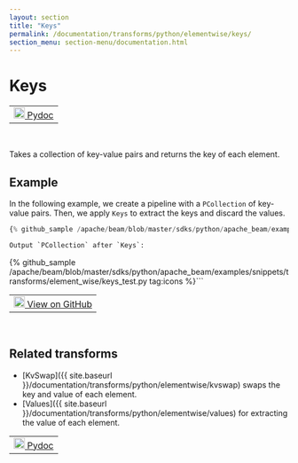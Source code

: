 ```yaml
---
layout: section
title: "Keys"
permalink: /documentation/transforms/python/elementwise/keys/
section_menu: section-menu/documentation.html
---
```

<!--
Licensed under the Apache License, Version 2.0 (the "License");
you may not use this file except in compliance with the License.
You may obtain a copy of the License at

http://www.apache.org/licenses/LICENSE-2.0

Unless required by applicable law or agreed to in writing, software
distributed under the License is distributed on an "AS IS" BASIS,
WITHOUT WARRANTIES OR CONDITIONS OF ANY KIND, either express or implied.
See the License for the specific language governing permissions and
limitations under the License.
-->

# Keys

<script type="text/javascript">
localStorage.setItem('language', 'language-py')
</script>

<table>
  <td>
    <a class="button" target="_blank"
        href="https://beam.apache.org/releases/pydoc/current/apache_beam.transforms.core.html#apache_beam.transforms.core.Keys">
      <img src="https://beam.apache.org/images/logos/sdks/python.png"
          width="20px" height="20px" alt="Pydoc" />
      Pydoc
    </a>
  </td>
</table>
<br>

Takes a collection of key-value pairs and returns the key of each element.

## Example

In the following example, we create a pipeline with a `PCollection` of key-value pairs.
Then, we apply `Keys` to extract the keys and discard the values.

```py
{% github_sample /apache/beam/blob/master/sdks/python/apache_beam/examples/snippets/transforms/element_wise/keys.py tag:keys %}```

Output `PCollection` after `Keys`:

```
{% github_sample /apache/beam/blob/master/sdks/python/apache_beam/examples/snippets/transforms/element_wise/keys_test.py tag:icons %}```

<table>
  <td>
    <a class="button" target="_blank"
        href="https://github.com/apache/beam/blob/master/sdks/python/apache_beam/examples/snippets/transforms/element_wise/keys.py">
      <img src="https://www.tensorflow.org/images/GitHub-Mark-32px.png"
        width="20px" height="20px" alt="View on GitHub" />
      View on GitHub
    </a>
  </td>
</table>
<br>

## Related transforms

* [KvSwap]({{ site.baseurl }}/documentation/transforms/python/elementwise/kvswap) swaps the key and value of each element.
* [Values]({{ site.baseurl }}/documentation/transforms/python/elementwise/values) for extracting the value of each element.

<table>
  <td>
    <a class="button" target="_blank"
        href="https://beam.apache.org/releases/pydoc/current/apache_beam.transforms.core.html#apache_beam.transforms.core.Keys">
      <img src="https://beam.apache.org/images/logos/sdks/python.png"
          width="20px" height="20px" alt="Pydoc" />
      Pydoc
    </a>
  </td>
</table>
<br>
